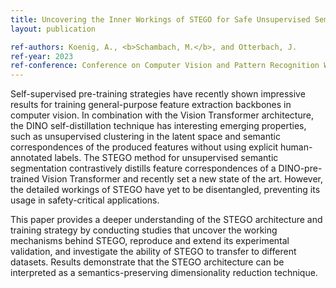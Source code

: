 ```yaml
---
title: Uncovering the Inner Workings of STEGO for Safe Unsupervised Semantic Segmentation
layout: publication

ref-authors: Koenig, A., <b>Schambach, M.</b>, and Otterbach, J.
ref-year: 2023
ref-conference: Conference on Computer Vision and Pattern Recognition Workshop (CVPR Workshop)
---
```


Self-supervised pre-training strategies have recently shown impressive results for training general-purpose feature extraction backbones in computer vision. In combination with the Vision Transformer architecture, the DINO self-distillation technique has interesting emerging properties, such as unsupervised clustering in the latent space and semantic correspondences of the produced features without using explicit human-annotated labels. 
The STEGO method for unsupervised semantic segmentation contrastively distills feature correspondences of a DINO-pre-trained Vision Transformer and recently set a new state of the art. However, the detailed workings of STEGO have yet to be disentangled, preventing its usage in safety-critical applications.
    
This paper provides a deeper understanding of the STEGO architecture and training strategy by conducting studies that uncover the working mechanisms behind STEGO, reproduce and extend its experimental validation, and investigate the ability of STEGO to transfer to different datasets. Results demonstrate that the STEGO architecture can be interpreted as a semantics-preserving dimensionality reduction technique.

